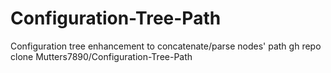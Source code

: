 # Configuration-Tree-Path
Configuration tree enhancement to concatenate/parse nodes' path
gh repo clone Mutters7890/Configuration-Tree-Path

